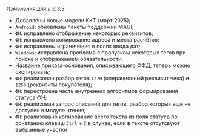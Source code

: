 _Изменения для v 6.3.3_:
- Добавлены новые модели ККТ (март 2025);
- `Android`: обновлены пакеты поддержки MAUI;
- `ФН`: исправлено отображение некоторых реквизитов;
- `ФН`: исправлено копирование адреса и места расчётов;
- `ФН`: исправлены ограничения в полях ввода дат;
- `Windows`: исправлена проблема с пропуском некоторых тегов при поиске и отображением обязательности;
- Название приказа-основания, описывающего ФФД, теперь можно скопировать;
- `ФН`: реализован разбор тегов `1270` (операционный реквизит чека) и `1256` (реквизиты покупателя);
- `ФН`: перестроена часть внутренних алгоритмов формирования статуса ФН;
- `ФН`: реализован запрос описаний для тегов, разбор которых ещё не доступен в модуле чтения;
- `ФН`: реализовано копирование всего текста из поля статуса по сочетанию клавиш `Ctrl` + `C` в случае, если в тексте отсутсвуют выбранные участки

